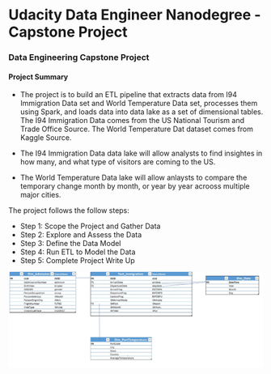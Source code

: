 # Udacity Data Engineer Nanodegree - Capstone Project
### Data Engineering Capstone Project

#### Project Summary

* The project is to build an ETL pipeline that extracts data from I94 Immigration Data set and World Temperature Data set, processes them using Spark, and loads data into data lake as a set of dimensional tables. The I94 Immigration Data comes from the US National Tourism and Trade Office Source. The World Temperature Dat dataset comes from Kaggle Source. 


* The I94 Immigration Data data lake will allow analysts to find insightes in how many, and what type of visitors are coming to the US. 

* The World Temperature Data lake will allow anlaysts to compare the temporary change month by month, or year by year acrooss multiple major cities. 

The project follows the follow steps:
* Step 1: Scope the Project and Gather Data
* Step 2: Explore and Assess the Data
* Step 3: Define the Data Model
* Step 4: Run ETL to Model the Data
* Step 5: Complete Project Write Up



![Data Model](https://github.com/yunhuasun/Udacity-Data-Engineering-Projects/blob/9e82d6a2a0aa1373543497b51c9f7020290b03a7/Data%20Model.jpg)
